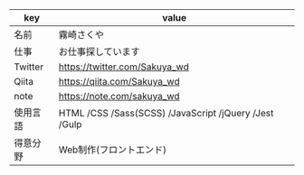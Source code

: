 | key | value |
-|-
| 名前 | 霧崎さくや |
| 仕事 | お仕事探しています |
| Twitter | https://twitter.com/Sakuya_wd|
| Qiita | https://qiita.com/Sakuya_wd|
| note |https://note.com/sakuya_wd|
| 使用言語 | HTML /CSS /Sass(SCSS) /JavaScript /jQuery /Jest /Gulp | 
| 得意分野 | Web制作(フロントエンド)|


